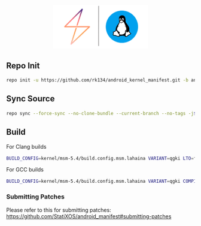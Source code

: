 [<center><img src="https://raw.githubusercontent.com/sourajitk/STX-Logo/main/stx-2021-kernel.png" height="50%" width="50%;" /></center>](https://github.com/StatiXOS)

## Repo Init ##
```bash
repo init -u https://github.com/rk134/android_kernel_manifest.git -b android-msm-RMX3360-5.4-android13
```
## Sync Source ##
```bash
repo sync --force-sync --no-clone-bundle --current-branch --no-tags -j$(nproc --all)
```
## Build ##
For Clang builds
```bash
BUILD_CONFIG=kernel/msm-5.4/build.config.msm.lahaina VARIANT=qgki LTO=full BUILD_KERNEL=1 build/build.sh
```

For GCC builds
```bash
BUILD_CONFIG=kernel/msm-5.4/build.config.msm.lahaina VARIANT=qgki COMPILER=gcc BUILD_KERNEL=1 build/build.sh
```
### Submitting Patches ###

Please refer to this for submitting patches: https://github.com/StatiXOS/android_manifest#submitting-patches
